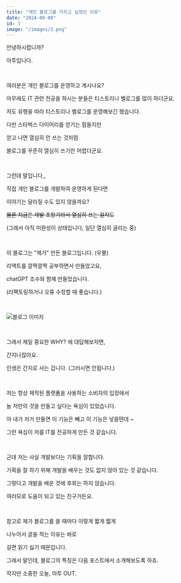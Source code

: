 ```yaml
---
title: "개인 블로그를 가지고 싶었던 이유"
date: "2024-09-08"
id: 3
image: "/images/3.png"
---
```


안녕하시렵니까?

아투입니다.

<br/>

여러분은 개인 블로그를 운영하고 계시나요?

아무래도 IT 관련 전공을 하시는 분들은 티스토리나 벨로그를 많이 하더군요.

저도 유행을 따라 티스토리나 벨로그를 운영해보긴 했습니다.

다만 스타벅스 다이어리를 얻기는 힘들지만

얻고 나면 열심히 안 쓰는 것처럼

블로그를 꾸준히 열심히 쓰기란 어렵더군요.

<br/>

그런데 말입니다,,

직접 개인 블로그를 개발하여 운영하게 된다면 

이야기는 달라질 수도 있지 않을까요?

~~물론 지금은 개발 초창기라서 열심히 쓰는 걸지도~~

(그래서 아직 미완성이 상태입니다, 일단 열심히 굴리는 중)

<br/>

이 블로그는 "제가" 만든 블로그입니다. (우쭐)

리액트를 깔짝깔짝 공부하면서 만들었고요,

chatGPT 조수와 함께 만들었습니다.

(리팩토링하거나 오류 수정할 때 좋습니다.)

<br/>

![블로그 이미지](/images/3.png)

<br/>

그래서 제일 중요한 WHY? 에 대답해보자면,

간지나잖아요.

인생은 간지로 사는 겁니다. (그러시면 안됩니다.)

<br/>

저는 항상 제작된 플랫폼을 사용하는 소비자의 입장에서

늘 저만의 것을 만들고 싶다는 욕심이 있었습니다.

아 내가 저거 만들면 이 기능은 빼고 이 기능은 넣을텐데 ~

그런 욕심이 저를 IT를 전공하게 만든 것 같습니다.

<br/>

근데 저는 사실 개발보다는 기획을 잘합니다.

기획을 잘 하기 위해 개발을 배우는 것도 없지 않아 있는 것 같습니다.

그렇다고 개발을 배운 것에 후회는 하지 않습니다.

여러모로 도움이 되고 있는 친구거든요.

<br/>

참고로 제가 블로그를 쓸 때마다 이렇게 짧게 짧게

나누어서 글을 적는 이유는 바로

길면 읽기 싫기 때문입니다.

그래서 말인데, 블로그의 특징은 다음 포스트에서 소개해보도록 하죠.

작지만 소중한 오늘, 아투 OUT.
